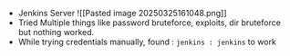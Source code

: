 - Jenkins Server
![[Pasted image 20250325161048.png]]
- Tried Multiple things like password bruteforce, exploits, dir bruteforce but nothing worked.
- While trying credentials manually, found : `jenkins : jenkins` to work 